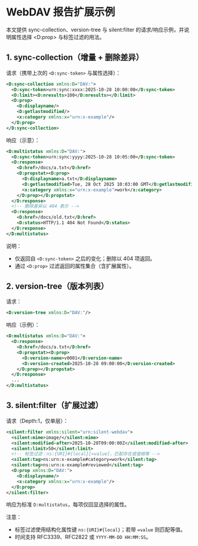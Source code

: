 # WebDAV 报告扩展示例

本文提供 sync-collection、version-tree 与 silent:filter 的请求/响应示例，并说明属性选择 <D:prop> 与标签过滤的用法。

## 1. sync-collection（增量 + 删除差异）

请求（携带上次的 `<D:sync-token>` 与属性选择）：

```xml
<D:sync-collection xmlns:D="DAV:">
  <D:sync-token>urn:sync:xxxx:2025-10-28 10:00:00</D:sync-token>
  <D:limit><D:nresults>100</D:nresults></D:limit>
  <D:prop>
    <D:displayname/>
    <D:getlastmodified/>
    <x:category xmlns:x="urn:x-example"/>
  </D:prop>
</D:sync-collection>
```

响应（示意）：

```xml
<D:multistatus xmlns:D="DAV:">
  <D:sync-token>urn:sync:yyyy:2025-10-28 10:05:00</D:sync-token>
  <D:response>
    <D:href>/docs/a.txt</D:href>
    <D:propstat><D:prop>
      <D:displayname>a.txt</D:displayname>
      <D:getlastmodified>Tue, 28 Oct 2025 10:03:00 GMT</D:getlastmodified>
      <x:category xmlns:x="urn:x-example">work</x:category>
    </D:prop></D:propstat>
  </D:response>
  <!-- 删除差异以 404 表示 -->
  <D:response>
    <D:href>/docs/old.txt</D:href>
    <D:status>HTTP/1.1 404 Not Found</D:status>
  </D:response>
</D:multistatus>
```

说明：
- 仅返回自 `<D:sync-token>` 之后的变化；删除以 404 项返回。
- 通过 `<D:prop>` 过滤返回的属性集合（含扩展属性）。

## 2. version-tree（版本列表）

请求：

```xml
<D:version-tree xmlns:D="DAV:"/>
```

响应（示例）：

```xml
<D:multistatus xmlns:D="DAV:">
  <D:response>
    <D:href>/docs/a.txt</D:href>
    <D:propstat><D:prop>
      <D:version-name>v0001</D:version-name>
      <D:version-created>2025-10-28 09:00:00</D:version-created>
    </D:prop></D:propstat>
  </D:response>
  ...
</D:multistatus>
```

## 3. silent:filter（扩展过滤）

请求（Depth:1，仅单层）：

```xml
<silent:filter xmlns:silent="urn:silent-webdav">
  <silent:mime>image/</silent:mime>
  <silent:modified-after>2025-10-28T09:00:00Z</silent:modified-after>
  <silent:limit>50</silent:limit>
  <!-- 标签过滤：ns:{URI}#{local}[=value]，匹配存在或值相等 -->
  <silent:tag>ns:urn:x-example#category=work</silent:tag>
  <silent:tag>ns:urn:x-example#reviewed</silent:tag>
  <D:prop xmlns:D="DAV:">
    <D:displayname/>
    <x:category xmlns:x="urn:x-example"/>
  </D:prop>
</silent:filter>
```

响应为标准 `D:multistatus`，每项仅回显选择的属性。

注意：
- 标签过滤使用结构化属性键 `ns:{URI}#{local}`；若带 `=value` 则匹配等值。
- 时间支持 RFC3339、RFC2822 或 `YYYY-MM-DD HH:MM:SS`。

